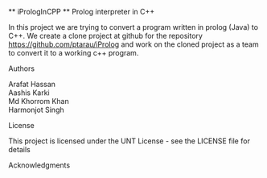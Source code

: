 ** iPrologInCPP **
Prolog interpreter in C++


In this project we are trying to convert a program written in prolog (Java) to C++. We create a clone project at github for the repository https://github.com/ptarau/iProlog and work on the cloned project as a team to convert it to a working c++ program.



Authors

Arafat Hassan  
Aashis Karki  
Md Khorrom Khan  
Harmonjot Singh  

License

This project is licensed under the UNT License - see the LICENSE file for details

Acknowledgments





